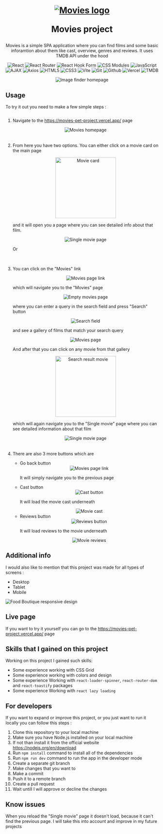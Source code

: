 <h1 align="center">
  <a href="https://movies-pet-project.vercel.app/" target="_blank">
    <img src="./README assets/banner.png" alt="Movies logo" />
  </a>

Movies project

</h1>

<p align="center">Movies is a simple SPA application where you can find films and some basic inforamtion about them like cast, overview, genres and reviews. It uses TMDB API under the hood</p>

<div align="center">

![React](https://img.shields.io/badge/react-%2320232a?style=for-the-badge&logo=react&logoColor=%2361DAFB)
![React Router](https://img.shields.io/badge/React_Router-CA4245?style=for-the-badge&logo=react-router&logoColor=white)
![React Hook Form](https://img.shields.io/badge/React%20Hook%20Form-%23EC5990?style=for-the-badge&logo=reacthookform&logoColor=white)
![CSS Modules](https://img.shields.io/badge/css_modules-blue?style=for-the-badge&logo=css-modules&logoColor=white)
![JavaScript](https://img.shields.io/badge/javascript-black?style=for-the-badge&logo=javascript&logoColor=f7df1e)
![AJAX](https://img.shields.io/badge/ajax-red?style=for-the-badge&logoColor=white)
![Axios](https://img.shields.io/badge/axios-671ddf?&style=for-the-badge&logo=axios&logoColor=white)
![HTML5](https://img.shields.io/badge/html5-%23E34F26?style=for-the-badge&logo=html5&logoColor=white)
![CSS3](https://img.shields.io/badge/css3-%231572B6?style=for-the-badge&logo=css3&logoColor=white)
![Vite](https://img.shields.io/badge/vite-%23646CFF?style=for-the-badge&logo=vite&logoColor=white)
![Git](https://img.shields.io/badge/git-%23F05033?style=for-the-badge&logo=git&logoColor=white)
![Github](https://img.shields.io/badge/github-121013?style=for-the-badge&logo=github&logoColor=white)
![Vercel](https://img.shields.io/badge/vercel-black?style=for-the-badge&logo=vercel&logoColor=white)
![TMDB](https://img.shields.io/badge/tmdb-01B4E4?style=for-the-badge&logo=themoviedatabase&logoColor=white)

</div>

<div align="center">
<img src="./README assets/home-page.png" alt="Image finder homepage" />
</div>

## Usage

<p>To try it out you need to make a few simple steps : </p>
<ol style="display: flex; flex-direction: column; gap: 20px;">
  <li>
    <p>Navigate to the <a href="https://movies-pet-project.vercel.app/" target="_blank">https://movies-pet-project.vercel.app/</a> page
    </p>
    <div align="center">
    <img src="./README assets/home-page.png" alt="Movies homepage"/>
    </div>
  </li>
  <li>
    <p>From here you have two options. You can either click on a movie card on the main page
    </p>
    <div align="center">
    <img src="./README assets/movie-card.png" alt="Movie card" width="200"/>
    </div>
    <p>and it will open you a page where you can see detailed info about that film.
    </p>
    <div align="center">
    <img src="./README assets/single-movie-page.png" alt="Single movie page"/>
    </div>
    <p>Or</p>
  </li>
  <li>
    <p>You can click on the "Movies" link</p> 
    <div align="center">
    <img src="./README assets/movies-page-link.png" alt="Movies page link"/>
    </div>
    <p>which will navigate you to the "Movies" page
    </p>
    <div align="center">
    <img src="./README assets/empty-movies-page.png" alt="Empty movies page"/>
    </div>
    <p>where you can enter a query in the search field and press "Search" button
    </p>
    <div align="center">
    <img src="./README assets/query-field.png" alt="Search field"/>
    </div>
    <p>and see a gallery of films that match your search query
    </p>
    <div align="center">
    <img src="./README assets/movies-page.png" alt="Movies page"/>
    </div>
    <p>And after that you can click on any movie from that gallery
    </p>
    <div align="center">
    <img src="./README assets/search-result-single-movie.png" alt="Search result movie" width="200"/>
    </div>
    <p>which will again navigate you to the "Single movie" page where you can see detailed information about that film
    </p>
    <div align="center">
    <img src="./README assets/single-movie-info-page.png" alt="Single movie page"/>
    </div>
  </li>
  <li>
    <p>There are also 3 more buttons which are</p> 
    <ul>
    <li>Go back button
    <div align="center">
    <img src="./README assets/go-back-button.png" alt="Movies page link"/>
    </div>
    <p>It will simply navigate you to the previous page</p> 
    </li>
    <li>Cast button
    <div align="center">
    <img src="./README assets/cast-button.png" alt="Cast button"/>
    </div>
    <p>It will load the movie cast underneath</p> 
    <div align="center">
    <img src="./README assets/movie-cast.png" alt="Movie cast"/>
    </div>
    </li>
    <li>Reviews button
    <div align="center">
    <img src="./README assets/reviews-button.png" alt="Reviews button"/>
    </div>
    <p>It will load reviews to the movie underneath</p>
    <div align="center">
    <img src="./README assets/movie-reviews.png" alt="Movie reviews"/>
    </div>
    </li>
    </ul>
  </li>
</ol>

## Additional info

I would also like to mention that this project was made for all types of screens
:

- Desktop
- Tablet
- Mobile

<img src="./README assets/responsive-view.png" alt="Food Boutique responsive design" />

## Live page

If you want to try it yourself you can go to the
<https://movies-pet-project.vercel.app/> page

## Skills that I gained on this project

Working on this project I gained such skills:

- Some experience working with CSS Grid
- Some experience working with colors and design
- Some experience Working with <code>react-loader-spinner</code>, <code>react-router-dom</code> and <code>react-toastify</code> packages
- Some experience Working with <code>react lazy loading</code>

## For developers

If you want to expand or improve this project, or you just want to run it
locally you can follow this steps :

<ol>
  <li>Clone this repository to your local machine</li>
  <li>Make sure you have Node.js installed on your local machine</li>
  <li>If not than install it from the official website <a href="https://nodejs.org/en/download">https://nodejs.org/en/download</a></li>
  <li>Run <code>npm install</code> command to install all of the dependencies</li>
  <li>Run <code>npm run dev</code> command to run the app in the developer mode</li>
  <li>Create a separate git branch</li>
  <li>Make changes that you want to</li>
  <li>Make a commit</li>
  <li>Push it to a remote branch</li>
  <li>Create a pull request</li>
  <li>Wait untill I will approve or decline the changes</li>
</ol>


## Know issues

When you reload the "Single movie" page it doesn't load, because it can't find the previous page. I will take this into account and improve in my future projects